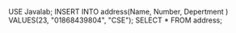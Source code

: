 USE Javalab; 
INSERT INTO address(Name, Number, Depertment ) VALUES(23, "01868439804", "CSE"); 
SELECT * FROM address;

